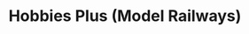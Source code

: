 ---
title: "Hobbies Plus (Model Railways)"
url: /stratford/hobbies-plus-model-railways/
shop: Sport
---
